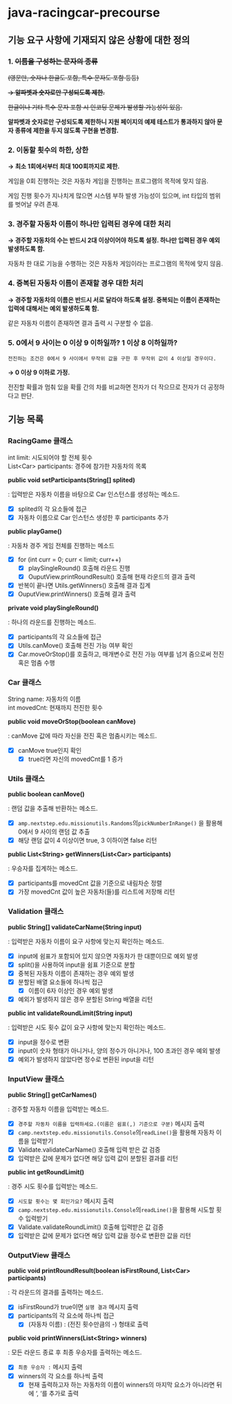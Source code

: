 # java-racingcar-precourse
## 기능 요구 사항에 기재되지 않은 상황에 대한 정의

### 1. ~~이름을 구성하는 문자의 종류~~

  ~~(영문만, 숫자나 한글도 포함, 특수 문자도 포함 등등)~~

  ~~**→ 알파벳과 숫자로만 구성되도록 제한.**~~

~~한글이나 기타 특수 문자 포함 시 인코딩 문제가 발생할 가능성이 있음.~~

**알파벳과 숫자로만 구성되도록 제한하니 지원 페이지의 예제 테스트가 통과하지 않아 문자 종류에 제한을 두지 않도록 구현을 변경함.**

### 2. 이동할 횟수의 하한, 상한

  **→ 최소 1회에서부터 최대 100회까지로 제한.**

게임을 0회 진행하는 것은 자동차 게임을 진행하는 프로그램의 목적에 맞지 않음.

게임 진행 횟수가 지나치게 많으면 시스템 부하 발생 가능성이 있으며, int 타입의 범위를 벗어날 우려 존재.

### 3. 경주할 자동차 이름이 하나만 입력된 경우에 대한 처리
**→ 경주할 자동차의 수는 반드시 2대 이상이어야 하도록 설정. 하나만 입력된 경우 예외 발생하도록 함.**

자동차 한 대로 기능을 수행하는 것은 자동차 게임이라는 프로그램의 목적에 맞지 않음.

### 4. 중복된 자동차 이름이 존재할 경우 대한 처리
**→ 경주할 자동차의 이름은 반드시 서로 달라야 하도록 설정. 중복되는 이름이 존재하는 입력에 대해서는 예외 발생하도록 함.**

같은 자동차 이름이 존재하면 결과 출력 시 구분할 수 없음.

### 5. 0에서 9 사이는 0 이상 9 이하일까? 1 이상 8 이하일까?
`전진하는 조건은 0에서 9 사이에서 무작위 값을 구한 후 무작위 값이 4 이상일 경우이다.`

**→ 0 이상 9 이하로 가정.**

전진할 확률과 멈춰 있을 확률 간의 차를 비교하면 전자가 더 작으므로 전자가 더 공정하다고 판단.

## 기능 목록

### RacingGame 클래스

int limit: 시도되어야 할 전체 횟수<br>
List\<Car> participants: 경주에 참가한 자동차의 목록

**public void setParticipants(String[] splited)**

\: 입력받은 자동차 이름을 바탕으로 Car 인스턴스를 생성하는 메소드.

- [x]  splited의 각 요소들에 접근
- [x]  자동차 이름으로 Car 인스턴스 생성한 후 participants 추가

**public playGame()**

\: 자동차 경주 게임 전체를 진행하는 메소드

- [x]  for (int curr = 0; curr < limit; curr++)
    - [x]  playSingleRound() 호출해 라운드 진행
    - [x]  OuputView.printRoundResult() 호출해 현재 라운드의 결과 출력
- [x]  반복이 끝나면 Utils.getWinners() 호출해 결과 집계
- [x]  OuputView.printWinners() 호출해 결과 출력

**private void playSingleRound()**

\: 하나의 라운드를 진행하는 메소드.

- [x]  participants의 각 요소들에 접근
- [x]  Utils.canMove() 호출해 전진 가능 여부 확인
- [x]  Car.moveOrStop()를 호출하고, 매개변수로 전진 가능 여부를 넘겨 줌으로써 전진 혹은 멈춤 수행

### Car 클래스

String name: 자동차의 이름<br>
int movedCnt: 현재까지 전진한 횟수

**public void moveOrStop(boolean canMove)**

\: canMove 값에 따라 자신을 전진 혹은 멈춤시키는 메소드.

- [x] canMove true인지 확인
   - [x] true라면 자신의 movedCnt를 1 증가

### Utils 클래스

**public boolean canMove()**

\: 랜덤 값을 추출해 반환하는 메소드.

- [x]  `amp.nextstep.edu.missionutils.Randoms`의`pickNumberInRange()` 을 활용해 0에서 9 사이의 랜덤 값 추출
- [x]  해당 랜덤 값이 4 이상이면 true, 3 이하이면 false 리턴

**public List\<String> getWinners(List\<Car> participants)**

\: 우승자를 집계하는 메소드.

- [x]  participants를 movedCnt 값을 기준으로 내림차순 정렬
- [x]  가장 movedCnt 값이 높은 자동차(들)를 리스트에 저장해 리턴

### Validation 클래스

**public String[] validateCarName(String input)**

\: 입력받은 자동차 이름이 요구 사항에 맞는지 확인하는 메소드.

- [x]  input에 쉼표가 포함되어 있지 않으면 자동차가 한 대뿐이므로 예외 발생
- [x]  split()을 사용하여 input을 쉼표 기준으로 분할
- [x]  중복된 자동차 이름이 존재하는 경우 예외 발생
- [x]  분할된 배열 요소들에 하나씩 접근
    - [x]  이름이 6자 이상인 경우 예외 발생
- [x]  예외가 발생하지 않은 경우 분할된 String 배열을 리턴

**public int validateRoundLimit(String input)**

\: 입력받은 시도 횟수 값이 요구 사항에 맞는지 확인하는 메소드.

- [x]  input을 정수로 변환
- [x]  input이 숫자 형태가 아니거나, 양의 정수가 아니거나, 100 초과인 경우 예외 발생
- [x]  예외가 발생하지 않았다면 정수로 변환된 input을 리턴

### InputView 클래스

**public String[] getCarNames()**

\: 경주할 자동차 이름을 입력받는 메소드.

- [x]  `경주할 자동차 이름을 입력하세요.(이름은 쉼표(,) 기준으로 구분)` 메시지 출력
- [x]  `camp.nextstep.edu.missionutils.Console`의`readLine()`을 활용해 자동차 이름을 입력받기
- [x]  Validate.validateCarName() 호출해 입력 받은 값 검증
- [x]  입력받은 값에 문제가 없다면 해당 입력 값이 분할된 결과를 리턴

**public int getRoundLimit()**

\: 경주 시도 횟수를 입력받는 메소드.

- [x]  `시도할 횟수는 몇 회인가요?` 메시지 출력
- [x]  `camp.nextstep.edu.missionutils.Console`의`readLine()`을 활용해 시도할 횟수 입력받기
- [x]  Validate.validateRoundLimit() 호출해 입력받은 값 검증
- [x]  입력받은 값에 문제가 없다면 해당 입력 값을 정수로 변환한 값을 리턴

### OutputView 클래스

**public void printRoundResult(boolean isFirstRound, List\<Car> participants)**

\: 각 라운드의 결과를 출력하는 메소드.

- [x]  isFirstRound가 true이면 `실행 결과` 메시지 출력
- [x]  participants의 각 요소에 하나씩 접근
    - [x]  (자동차 이름) : (전진 횟수만큼의 -) 형태로 출력

**public void printWinners(List\<String> winners)**

\: 모든 라운드 종료 후 최종 우승자를 출력하는 메소드.

- [x]  `최종 우승자 :` 메시지 출력
- [x]  winners의 각 요소를 하나씩 출력
    - [x]  현재 출력하고자 하는 자동차의 이름이 winners의 마지막 요소가 아니라면 뒤에 ‘, ‘를 추가로 출력